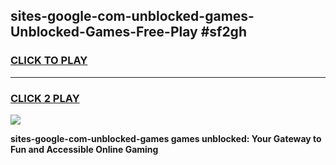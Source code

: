 
## sites-google-com-unblocked-games-Unblocked-Games-Free-Play #sf2gh
<h3>
<a href="https://us.freeplayer.one?title=sites-google-com-unblocked-games&ref=9M">CLICK TO PLAY</a></h3>
<hr>

<h3>
<a href="https://us.freeplayer.one?title=sites-google-com-unblocked-games&ref=9M">CLICK 2 PLAY</a>
  
</h3>

<a href="https://us.freeplayer.one?title=sites-google-com-unblocked-games&ref=9M"><img src="https://clearcache.store/games.png"></a>


**sites-google-com-unblocked-games games unblocked: Your Gateway to Fun and Accessible Online Gaming**
